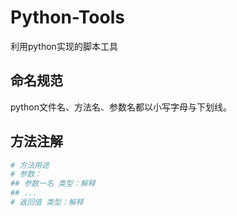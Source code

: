 # Python-Tools
利用python实现的脚本工具

## 命名规范

python文件名、方法名、参数名都以小写字母与下划线。

## 方法注解

```python
# 方法用途
# 参数：
## 参数一名 类型：解释
## ...
# 返回值 类型：解释
```
